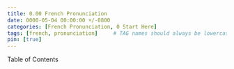 ```yaml
---
title: 0.00 French Pronunciation
date: 0000-05-04 00:00:00 +/-0800
categories: [French Pronunciation, 0 Start Here]
tags: [french, pronunciation]     # TAG names should always be lowercase
pin: [true]
---
```


Table of Contents
